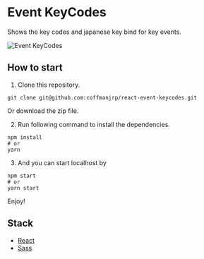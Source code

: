 # Event KeyCodes

Shows the key codes and japanese key bind for key events.

![Event KeyCodes](https://res.cloudinary.com/coffmanjrp-dev/image/upload/v1642993023/coffmanjrp.io/event_keycodes_69cb5d2600.png)

## How to start

1. Clone this repository.

```
git clone git@github.com:coffmanjrp/react-event-keycodes.git
```

Or download the zip file.

2. Run following command to install the dependencies.

```
npm install
# or
yarn
```

3. And you can start localhost by

```
npm start
# or
yarn start
```

Enjoy!

## Stack

- [React](https://reactjs.org/)
- [Sass](https://sass-lang.com/)
